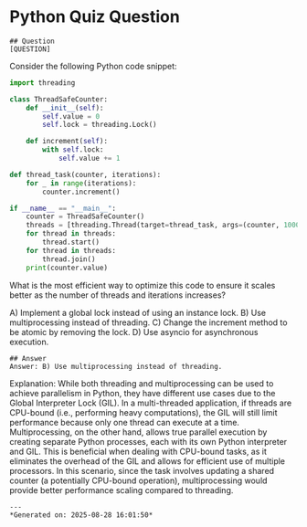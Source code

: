 # Python Quiz Question
    
    ## Question
    [QUESTION]
Consider the following Python code snippet:

```python
import threading

class ThreadSafeCounter:
    def __init__(self):
        self.value = 0
        self.lock = threading.Lock()

    def increment(self):
        with self.lock:
            self.value += 1

def thread_task(counter, iterations):
    for _ in range(iterations):
        counter.increment()

if __name__ == "__main__":
    counter = ThreadSafeCounter()
    threads = [threading.Thread(target=thread_task, args=(counter, 1000)) for _ in range(10)]
    for thread in threads:
        thread.start()
    for thread in threads:
        thread.join()
    print(counter.value)
```

What is the most efficient way to optimize this code to ensure it scales better as the number of threads and iterations increases?

A) Implement a global lock instead of using an instance lock.
B) Use multiprocessing instead of threading.
C) Change the increment method to be atomic by removing the lock.
D) Use asyncio for asynchronous execution.
    
    ## Answer
    Answer: B) Use multiprocessing instead of threading.

Explanation: While both threading and multiprocessing can be used to achieve parallelism in Python, they have different use cases due to the Global Interpreter Lock (GIL). In a multi-threaded application, if threads are CPU-bound (i.e., performing heavy computations), the GIL will still limit performance because only one thread can execute at a time. Multiprocessing, on the other hand, allows true parallel execution by creating separate Python processes, each with its own Python interpreter and GIL. This is beneficial when dealing with CPU-bound tasks, as it eliminates the overhead of the GIL and allows for efficient use of multiple processors. In this scenario, since the task involves updating a shared counter (a potentially CPU-bound operation), multiprocessing would provide better performance scaling compared to threading.
    
    ---
    *Generated on: 2025-08-28 16:01:50*
    